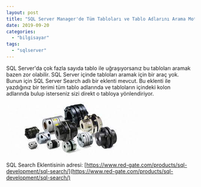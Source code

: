 ```yaml
---
layout: post
title: "SQL Server Manager'de Tüm Tabloları ve Tablo Adlarını Arama Motoru"
date: 2019-09-20
categories: 
  - "bilgisayar"
tags: 
  - "sqlserver"
---
```


SQL Server'da çok fazla sayıda tablo ile uğraşıyorsanız bu tabloları aramak bazen zor olabilir. SQL Server içinde tabloları aramak için bir araç yok. Bunun için SQL Server Search adlı bir eklenti mevcut. Bu eklenti ile yazdığınız bir terimi tüm tablo adlarında ve tabloların içindeki kolon adlarında bulup isterseniz sizi direkt o tabloya yönlendiriyor.

![](/images/image-4.png)

SQL Search Eklentisinin adresi: [https://www.red-gate.com/products/sql-development/sql-search/](https://www.red-gate.com/products/sql-development/sql-search/)
